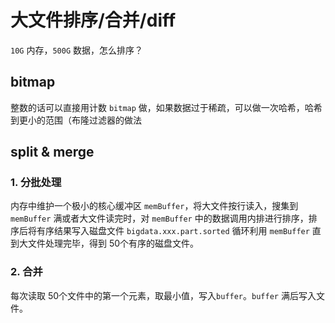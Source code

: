 # 大文件排序/合并/diff
`10G` 内存，`500G` 数据，怎么排序？



## bitmap

整数的话可以直接用计数 `bitmap` 做，如果数据过于稀疏，可以做一次哈希，哈希到更小的范围（布隆过滤器的做法



## split & merge

### 1. 分批处理
内存中维护一个极小的核心缓冲区 `memBuffer`，将大文件按行读入，搜集到 `memBuffer` 满或者大文件读完时，对 `memBuffer` 中的数据调用内排进行排序，排序后将有序结果写入磁盘文件 `bigdata.xxx.part.sorted`
循环利用 `memBuffer` 直到大文件处理完毕，得到 50个有序的磁盘文件。



### 2. 合并

每次读取 50个文件中的第一个元素，取最小值，写入`buffer`。`buffer` 满后写入文件。

